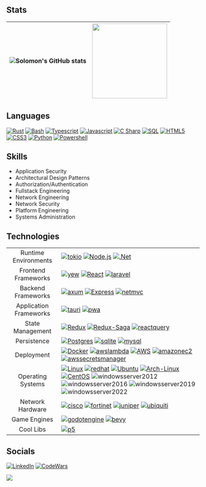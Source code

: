 ## Stats
| ![Solomon's GitHub stats](https://github-readme-stats.vercel.app/api?username=sollambert&show_icons=true&count_private=true&theme=tokyonight) | <img height="195" src="https://github-readme-stats.vercel.app/api/top-langs/?username=sollambert&langs_count=6&hide_title=true&layout=compact&hide=HTML,CSS&theme=vision-friendly-dark"/> |
|-|-|

## Languages
<!-- ![Top Langs](https://github-readme-stats.vercel.app/api/top-langs/?username=sollambert&hide_title=true&layout=compact&hide=HTML&card_width=200&theme=vision-friendly-dark) -->
[![Rust]][Rust] [![Bash]][Bash] [![Typescript]][Typescript] [![Javascript]][Javascript] [![C Sharp]][C Sharp] [![SQL]][SQL] [![HTML5]][HTML5] [![CSS3]][CSS3] [![Python]][Python] [![Powershell]][Powershell]

## Skills
- Application Security
- Architectural Design Patterns
- Authorization/Authentication
- Fullstack Engineering
- Network Engineering
- Network Security
- Platform Engineering
- Systems Administration

## Technologies
|||
|:---:|:---|
| Runtime Environments | [![tokio][tokio]][tokio-url] [![Node.js][Node.js]][Node-url] [![.Net][Net]][Net-url] |
| Frontend Frameworks | [![yew][yew]][yew-url] [![React][React.js]][React-url] [![laravel][laravel]][laravel-url] |
| Backend Frameworks | [![axum][axum]][axum-url] [![Express][Express.js]][Express-url] [![netmvc][netmvc]][netmvc-url] |
| Application Frameworks | [![tauri][tauri]][tauri-url] [![pwa][pwa]][pwa-url] |
| State Management | [![Redux][Redux]][Redux-url] [![Redux-Saga][Reduxsaga]][Reduxsaga-url] [![reactquery][reactquery]][reactquery-url] |
| Persistence | [![Postgres][postgres]][postgres-url] [![sqlite][sqlite]][sqlite-url] [![mysql][mysql]][mysql-url] |
| Deployment | [![Docker][docker]][docker-url] [![awslambda][awslambda]][awslambda-url] [![AWS][AWS]][AWS-url] [![amazonec2][amazonec2]][amazonec2-url] [![awssecretsmanager][awssecretsmanager]][awssecretsmanager-url] |
| Operating Systems | [![Linux][linux]][linux-url] [![redhat][redhat]][redhat-url] [![Ubuntu][ubuntu]][ubuntu-url] [![Arch-Linux][arch]][arch-url]  [![CentOS][centos]][centos-url] ![windowsserver2012][windowsserver2012] ![windowsserver2016][windowsserver2016] ![windowsserver2019][windowsserver2019] ![windowsserver2022][windowsserver2022] |
| Network Hardware | [![cisco][cisco]][cisco-url] [![fortinet][fortinet]][fortinet-url] [![juniper][juniper]][juniper-url] [![ubiquiti][ubiquiti]][ubiquiti-url] |
| Game Engines | [![godotengine][godotengine]][godotengine-url] [![bevy][bevy]][bevy-url] |
| Cool Libs | [![p5][p5.js]][p5-url] |

## Socials

[![LinkedIn][linkedin-shield]][linkedin-url]
[![CodeWars][codewars]][codewars-url]

![](https://komarev.com/ghpvc/?username=sollambert&label=Visitors+Count&color=green&style=for-the-badge)

<!-- MARKDOWN LINKS & IMAGES -->

<!-- Badge Template
[![NAME][NAME]][NAME-url]

[NAME]: https://img.shields.io/badge/NAME-30333a?style=for-the-badge&logo=LOGO&logoColor=FFFFFF
[NAME-url]: URL
-->

<!-- Runtime Environments -->
[tokio]: https://img.shields.io/badge/Tokio-30333a?style=for-the-badge&logo=tokio&logoColor=FFFFFF
[tokio-url]: https://tokio.rs/
[Node.js]: https://img.shields.io/badge/Node.js-30333a?style=for-the-badge&logo=nodedotjs&logoColor=4FA34D
[Node-url]: https://nodejs.org/
[Net]: https://img.shields.io/badge/%2ENET-30333a?style=for-the-badge&logo=dotnet&logoColor=61DAFB
[Net-url]: https://dotnet.microsoft.com/en-us/
<!-- Frontend Frameworks -->
[yew]: https://img.shields.io/badge/yew-30333a?style=for-the-badge&logo=yew&logoColor=A9DDC8
[yew-url]: https://yew.rs
[React.js]: https://img.shields.io/badge/React-30333a?style=for-the-badge&logo=react&logoColor=61DAFB
[React-url]: https://reactjs.org/
[laravel]: https://img.shields.io/badge/Laravel-30333a?style=for-the-badge&logo=laravel&logoColor=CD5036
[laravel-url]: https://laravel.com/
<!-- Backend Frameworks -->
[Express.js]: https://img.shields.io/badge/Express.js-30333a?style=for-the-badge&logo=express&logoColor=36CAFC
[Express-url]: https://expressjs.com/
[netmvc]: https://img.shields.io/badge/ASP%2ENET%20MVC-30333a?style=for-the-badge
[netmvc-url]: https://dotnet.microsoft.com/en-us/
[axum]: https://img.shields.io/badge/AXUM-30333a?style=for-the-badge&logo=axum&logoColor=FFFFFF
[axum-url]: https://github.com/tokio-rs/axum
<!-- Application Frameworks -->
[pwa]: https://img.shields.io/badge/pwa-30333a?style=for-the-badge&logo=pwa&logoColor=FFFFFF
[pwa-url]: https://web.dev/explore/progressive-web-apps
[tauri]: https://img.shields.io/badge/Tauri-30333a?style=for-the-badge&logo=tauri&logoColor=21C0D4
[tauri-url]: https://v2.tauri.app/
<!-- State Management -->
[Redux]: https://img.shields.io/badge/Redux-30333a?style=for-the-badge&logo=redux&logoColor=7747BA
[Redux-url]: https://redux.js.org/
[Reduxsaga]: https://img.shields.io/badge/Redux-Sagas-30333a?style=for-the-badge&logo=reduxsaga&logoColor=82D473
[Reduxsaga-url]: https://redux-saga.js.org/
[ReactQuery]: https://img.shields.io/badge/React%20Query-30333a?style=for-the-badge&logo=reactquery&logoColor=61DAFB
[ReactQuery-url]: https://tanstack.com/query/latest
<!-- Persistence -->
[postgres]: https://img.shields.io/badge/Postgres-30333a?style=for-the-badge&logo=postgresql&logoColor=2C6790
[postgres-url]: https://www.postgresql.org/
[sqlite]: https://img.shields.io/badge/sqlite-30333a?style=for-the-badge&logo=sqlite&logoColor=3696CB
[sqlite-url]: https://www.sqlite.org/
[mysql]: https://img.shields.io/badge/mysql-30333a?style=for-the-badge&logo=mysql&logoColor=E1882A
[mysql-url]: https://www.mysql.com/
<!-- Deployment -->
[docker]: https://img.shields.io/badge/Docker-30333a?style=for-the-badge&logo=docker&logoColor=4796e6
[docker-url]: https://www.docker.com/
[heroku]: https://img.shields.io/badge/Heroku-30333a?style=for-the-badge&logo=heroku&logoColor=604888
[heroku-url]: https://www.heroku.com/
[amazonec2]: https://img.shields.io/badge/AWS%20EC2-30333a?style=for-the-badge&logo=amazonec2&logoColor=FFFFFF
[amazonec2-url]: https://aws.amazon.com/
[AWS]: https://img.shields.io/badge/AWS-30333a?style=for-the-badge&logo=amazonwebservices&logoColor=FFFFFF
[AWS-url]: https://aws.amazon.com/
[awslambda]: https://img.shields.io/badge/aws%20lambda-30333a?style=for-the-badge&logo=awslambda&logoColor=FFFFFF
[awslambda-url]: https://aws.amazon.com/
[awssecretsmanager]: https://img.shields.io/badge/aws%20secrets%20manager-30333a?style=for-the-badge&logo=awssecretsmanager&logoColor=FFFFFF
[awssecretsmanager-url]: https://aws.amazon.com/
<!-- Operating Systems -->
[linux]: https://img.shields.io/badge/Linux-30333a?style=for-the-badge&logo=linux&logoColor=d0d0d0
[linux-url]: https://www.linuxfoundation.org/
[ubuntu]: https://img.shields.io/badge/Ubuntu-30333a?style=for-the-badge&logo=ubuntu&logoColor=d95d33
[ubuntu-url]: https://ubuntu.com/
[arch]: https://img.shields.io/badge/Arch-30333a?style=for-the-badge&logo=archlinux&logoColor=418dc6
[arch-url]: https://archlinux.org/
[redhat]: https://img.shields.io/badge/Redhat-30333a?style=for-the-badge&logo=redhat&logoColor=EC0019
[redhat-url]: https://www.redhat.com/en
[centos]: https://img.shields.io/badge/CentOS-30333a?style=for-the-badge&logo=centos&logoColor=965388
[centos-url]: https://www.centos.org/
[windowsserver2012]: https://img.shields.io/badge/Windows%20Server%202012-30333a?style=for-the-badge
[windowsserver2016]: https://img.shields.io/badge/Windows%20Server%202016-30333a?style=for-the-badge
[windowsserver2019]: https://img.shields.io/badge/Windows%20Server%202019-30333a?style=for-the-badge
[windowsserver2022]: https://img.shields.io/badge/Windows%20Server%202022-30333a?style=for-the-badge
<!-- Network Hardware -->
[fortinet]: https://img.shields.io/badge/Fortinet-30333a?style=for-the-badge&logo=fortinet&logoColor=FFFFFF
[fortinet-url]: https://www.fortinet.com/
[cisco]: https://img.shields.io/badge/Cisco-30333a?style=for-the-badge&logo=cisco&logoColor=FFFFFF
[cisco-url]: https://www.cisco.com/
[ubiquiti]: https://img.shields.io/badge/Ubiquiti-30333a?style=for-the-badge&logo=ubiquiti&logoColor=FFFFFF
[ubiquiti-url]: https://www.ui.com/introduction
[juniper]: https://img.shields.io/badge/Juniper-30333a?style=for-the-badge&logo=junipernetworks&logoColor=FFFFFF
[juniper-url]: https://www.juniper.net/us/en.html
<!-- Game Engines -->
[godotengine]: https://img.shields.io/badge/Godot-30333a?style=for-the-badge&logo=godotengine&logoColor=407FB4
[godotengine-url]: https://godotengine.org/
[bevy]: https://img.shields.io/badge/bevy-30333a?style=for-the-badge&logo=bevy&logoColor=E9E9E9
[bevy-url]: https://www.centos.org/
<!-- Cool Libs -->
[p5.js]: https://img.shields.io/badge/p5.js-30333a?style=for-the-badge&logo=p5dotjs&logoColor=F3245C
[p5-url]: https://p5js.org/
<!-- Languages -->
[Javascript]: https://img.shields.io/badge/Javascript-30333a?style=for-the-badge&logo=javascript&logoColor=EFD81D
[PHP]: https://img.shields.io/badge/PHP-30333a?style=for-the-badge&logo=php&logoColor=7377AD
[Typescript]: https://img.shields.io/badge/Typescript-30333a?style=for-the-badge&logo=typescript&logoColor=1f77c7
[Python]: https://img.shields.io/badge/Python-30333a?style=for-the-badge&logo=python&logoColor=FEDF61
[Java]: https://img.shields.io/badge/Java-30333a?style=for-the-badge&logo=oracle&logoColor=C84431
[C Sharp]: https://img.shields.io/badge/C%23-30333a?style=for-the-badge&logo=csharp&logoColor=189f20
[Rust]: https://img.shields.io/badge/Rust-30333a?style=for-the-badge&logo=rust&logoColor=F64824
[Go]: https://img.shields.io/badge/Go-30333a?style=for-the-badge&logo=go&logoColor=00a7d0
[SQL]: https://img.shields.io/badge/SQL-30333a?style=for-the-badge
[Powershell]: https://img.shields.io/badge/Powershell-30333a?style=for-the-badge&logo=powershell&logoColor=1f77c7
[Bash]: https://img.shields.io/badge/Bash-30333a?style=for-the-badge&logo=gnubash&logoColor=c0c0c0
[HTML5]: https://img.shields.io/badge/HTML5-30333a?style=for-the-badge&logo=html5&logoColor=cc5434
[CSS3]: https://img.shields.io/badge/CSS3-30333a?style=for-the-badge&logo=css3&logoColor=2950d5
<!-- Socials -->
[codewars]: https://www.codewars.com/users/sollambert/badges/micro
[codewars-url]: https://www.codewars.com/users/sollambert
[linkedin-shield]: https://img.shields.io/badge/-LinkedIn-black.svg?style=for-the-badge&logo=linkedin&colorB=555
[linkedin-url]: https://linkedin.com/in/sollambert
